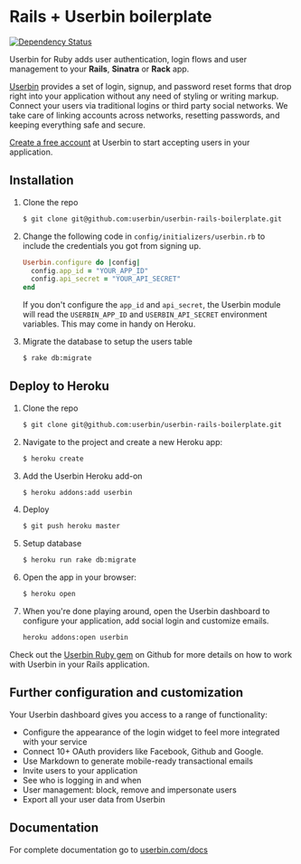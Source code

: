Rails + Userbin boilerplate
======================================
[![Dependency Status](https://gemnasium.com/userbin/userbin-rails-example.png)](https://gemnasium.com/userbin/userbin-rails-example)

Userbin for Ruby adds user authentication, login flows and user management to your **Rails**, **Sinatra** or **Rack** app.

[Userbin](https://userbin.com) provides a set of login, signup, and password reset forms that drop right into your application without any need of styling or writing markup. Connect your users via traditional logins or third party social networks. We take care of linking accounts across networks, resetting passwords, and keeping everything safe and secure.

[Create a free account](https://userbin.com) at Userbin to start accepting users in your application.


Installation
------------

1. Clone the repo

    ```bash
    $ git clone git@github.com:userbin/userbin-rails-boilerplate.git
    ```

1. Change the following code in `config/initializers/userbin.rb` to include the credentials you got from signing up.

    ```ruby
    Userbin.configure do |config|
      config.app_id = "YOUR_APP_ID"
      config.api_secret = "YOUR_API_SECRET"
    end
    ```

    If you don't configure the `app_id` and `api_secret`, the Userbin module will read the `USERBIN_APP_ID` and `USERBIN_API_SECRET` environment variables. This may come in handy on Heroku.

1. Migrate the database to setup the users table

    ```bash
    $ rake db:migrate
    ```


Deploy to Heroku
----------------

1. Clone the repo

    ```bash
    $ git clone git@github.com:userbin/userbin-rails-boilerplate.git
    ```

1. Navigate to the project and create a new Heroku app:

    ```bash
    $ heroku create
    ```

1. Add the Userbin Heroku add-on

    ```bash
    $ heroku addons:add userbin
    ```

1. Deploy

    ```bash
    $ git push heroku master
    ```

1. Setup database

    ```bash
    $ heroku run rake db:migrate
    ```

1. Open the app in your browser:

    ```bash
    $ heroku open
    ```

1. When you're done playing around, open the Userbin dashboard to configure your application, add social login and customize emails.

    ```bash
    heroku addons:open userbin
    ```

Check out the [Userbin Ruby gem](https://github.com/userbin/userbin-ruby) on Github for more details on how to work with Userbin in your Rails application.


Further configuration and customization
---------------------------------------

Your Userbin dashboard gives you access to a range of functionality:

- Configure the appearance of the login widget to feel more integrated with your service
- Connect 10+ OAuth providers like Facebook, Github and Google.
- Use Markdown to generate mobile-ready transactional emails
- Invite users to your application
- See who is logging in and when
- User management: block, remove and impersonate users
- Export all your user data from Userbin


Documentation
-------------
For complete documentation go to [userbin.com/docs](https://userbin.com/docs)

